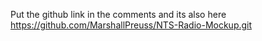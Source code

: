 Put the github link in the comments and its also here
https://github.com/MarshallPreuss/NTS-Radio-Mockup.git